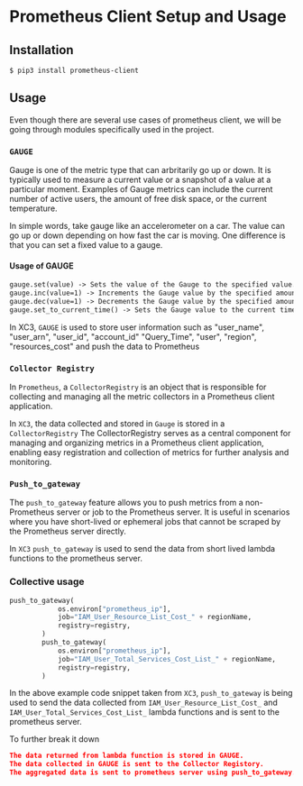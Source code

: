 # Prometheus Client Setup and Usage
## Installation
```shell
$ pip3 install prometheus-client 
```

## Usage
Even though there are several use cases of prometheus client, we will be going through modules specifically used in the project.

### `GAUGE`
Gauge is one of the metric type that can arbritarily go up or down.
It is typically used to measure a current value or a snapshot of a 
value at a particular moment. Examples of Gauge metrics can include
the current number of active users, the amount of free disk space,
or the current temperature.

In simple words, take gauge like an accelerometer on a car. The value can
go up or down depending on how fast the car is moving. One difference is that
you can set a fixed value to a gauge.

#### Usage of GAUGE

```HTML
gauge.set(value) -> Sets the value of the Gauge to the specified value.
gauge.inc(value=1) -> Increments the Gauge value by the specified amount (default is 1).
gauge.dec(value=1) -> Decrements the Gauge value by the specified amount (default is 1).
gauge.set_to_current_time() -> Sets the Gauge value to the current timestamp.
```
In XC3, `GAUGE` is used to store user information such as "user_name", "user_arn", "user_id", "account_id"
"Query_Time", "user", "region", "resources_cost"
and push the data to Prometheus

### `Collector Registry`
In `Prometheus`, a `CollectorRegistry` is an object that is responsible for collecting and managing all the
metric collectors in a Prometheus client application.

In `XC3`, the data collected and stored in `Gauge` is stored in a `CollectorRegistry` 
The CollectorRegistry serves as a central component for managing and organizing metrics
in a Prometheus client application, enabling easy registration and collection of metrics for further analysis and monitoring.

### `Push_to_gateway`
The `push_to_gateway` feature allows you to push metrics from a non-Prometheus server or job to the Prometheus server. 
It is useful in scenarios where you have short-lived or ephemeral jobs that cannot be scraped by the Prometheus server directly.

In `XC3` `push_to_gateway` is used to send the data from short lived lambda functions 
to the prometheus server.


### Collective usage
```python
push_to_gateway(
            os.environ["prometheus_ip"],
            job="IAM_User_Resource_List_Cost_" + regionName,
            registry=registry,
        )
        push_to_gateway(
            os.environ["prometheus_ip"],
            job="IAM_User_Total_Services_Cost_List_" + regionName,
            registry=registry,
        )
```

In the above example code snippet taken from `XC3`, `push_to_gateway`
is being used to send the data collected from `IAM_User_Resource_List_Cost_` and 
`IAM_User_Total_Services_Cost_List_` lambda functions and is sent to the 
prometheus server.

To further break it down
```json lines
The data returned from lambda function is stored in GAUGE.
The data collected in GAUGE is sent to the Collector Registory.
The aggregated data is sent to prometheus server using push_to_gateway.
```